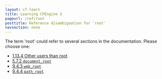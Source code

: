 ```yaml
---
layout: cf-learn
title: Learning CFEngine 3
pageurl: /ref/root
posttitle: Reference disambiguation for 'root'
navsection: none
---
```


The term 'root' could refer to several sections in the documentation. Please choose one:

- [1\.13\.4 Other users than root](https://cfengine.com/manuals/cf3-reference.html#Other-users-than-root)
- [5\.7\.2 <code>document\_root</code>](https://cfengine.com/manuals/cf3-reference.html#document_root-in-knowledge)
- [9\.4\.3 <code>web\_root</code>](https://cfengine.com/manuals/cf3-reference.html#web_root-in-occurrences)
- [9\.4\.4 <code>path\_root</code>](https://cfengine.com/manuals/cf3-reference.html#path_root-in-occurrences)
